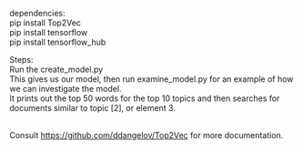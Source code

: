 dependencies: <br>
pip install Top2Vec <br>
pip install tensorflow <br>
pip install tensorflow_hub <br>

Steps: <br>
Run the create_model.py <br>
This gives us our model, then run examine_model.py for an example of how we can investigate the model. <br>
It prints out the top 50 words for the top 10 topics and then searches for documents similar to topic [2], or element 3. <br><br>

Consult https://github.com/ddangelov/Top2Vec for more documentation. <br>
